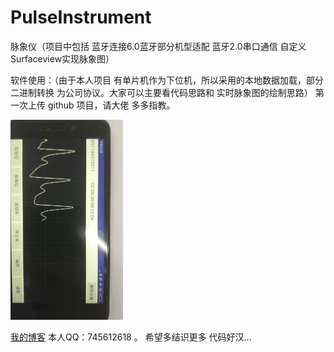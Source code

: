 # PulseInstrument
脉象仪（项目中包括 蓝牙连接6.0蓝牙部分机型适配 蓝牙2.0串口通信 自定义Surfaceview实现脉象图）

软件使用：（由于本人项目 有单片机作为下位机，所以采用的本地数据加载，部分二进制转换 为公司协议。大家可以主要看代码思路和 实时脉象图的绘制思路）
第一次上传 github 项目，请大佬 多多指教。

![Alt Text](./pulseInstrumentDemo.gif)

[我的博客](http://blog.csdn.net/qq_27948659)
本人QQ：745612618  。 希望多结识更多 代码好汉...
